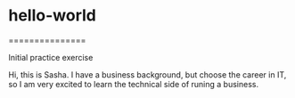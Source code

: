# hello-world
===============

Initial practice exercise

Hi, this is Sasha. I have a business background, but choose the career in IT, so I am very excited to learn the technical side of runing a business.
